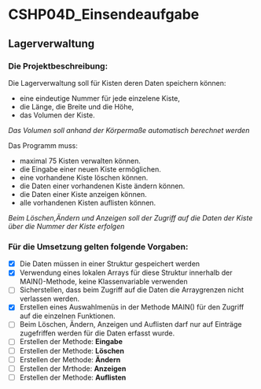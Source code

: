# CSHP04D_Einsendeaufgabe
## Lagerverwaltung

### Die Projektbeschreibung:

Die Lagerverwaltung soll für Kisten deren Daten speichern können:
* eine eindeutige Nummer für jede einzelene Kiste,
* die Länge, die Breite und die Höhe,
* das Volumen der Kiste.

*Das Volumen soll anhand der Körpermaße automatisch berechnet werden*

Das Programm muss:
* maximal 75 Kisten verwalten können.
* die Eingabe einer neuen Kiste ermöglichen.
* eine vorhandene Kiste löschen können.
* die Daten einer vorhandenen Kiste ändern können.
* die Daten einer Kiste anzeigen können.
* alle vorhandenen Kisten auflisten können.

*Beim Löschen,Ändern und Anzeigen soll der Zugriff auf die Daten der Kiste über die Nummer der Kiste erfolgen*

### Für die Umsetzung gelten folgende Vorgaben:
- [x] Die Daten müssen in einer Struktur gespeichert werden
- [x] Verwendung eines lokalen Arrays für diese Struktur innerhalb der MAIN()-Methode, keine Klassenvariable verwenden
- [ ] Sicherstellen, dass beim Zugriff auf die Daten die Arraygrenzen nicht verlassen werden.
- [x] Erstellen eines Auswahlmenüs in der Methode MAIN() für den Zugriff auf die einzelnen Funktionen.
- [ ] Beim Löschen, Ändern, Anzeigen und Auflisten darf nur auf Einträge zugefriffen werden für die Daten erfasst wurde.
- [ ] Erstellen der Methode: **Eingabe**
- [ ] Erstellen der Methode: **Löschen**
- [ ] Erstellen der Methode: **Ändern**
- [ ] Erstellen der Mrthode: **Anzeigen**
- [ ] Erstellen der Methode: **Auflisten**  
